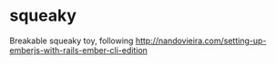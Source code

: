 # squeaky

Breakable squeaky toy, following http://nandovieira.com/setting-up-emberjs-with-rails-ember-cli-edition
